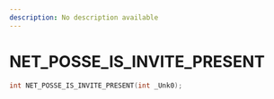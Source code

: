 ```yaml
---
description: No description available 
---
```


# NET_POSSE_IS_INVITE_PRESENT

```cpp
int NET_POSSE_IS_INVITE_PRESENT(int _Unk0);
```